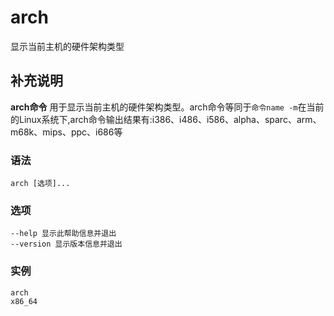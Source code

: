 arch
===

显示当前主机的硬件架构类型

## 补充说明

**arch命令** 用于显示当前主机的硬件架构类型。arch命令等同于`命令name -m`在当前的Linux系统下,arch命令输出结果有:i386、i486、i586、alpha、sparc、arm、m68k、mips、ppc、i686等

###  语法

```shell
arch [选项]...
```

### 选项

```shell
--help 显示此帮助信息并退出
--version 显示版本信息并退出
```

###  实例

```shell
arch
x86_64
```


<!-- Linux命令行搜索引擎：https://github.com/wsdo/linux-complete-guide.git -->
